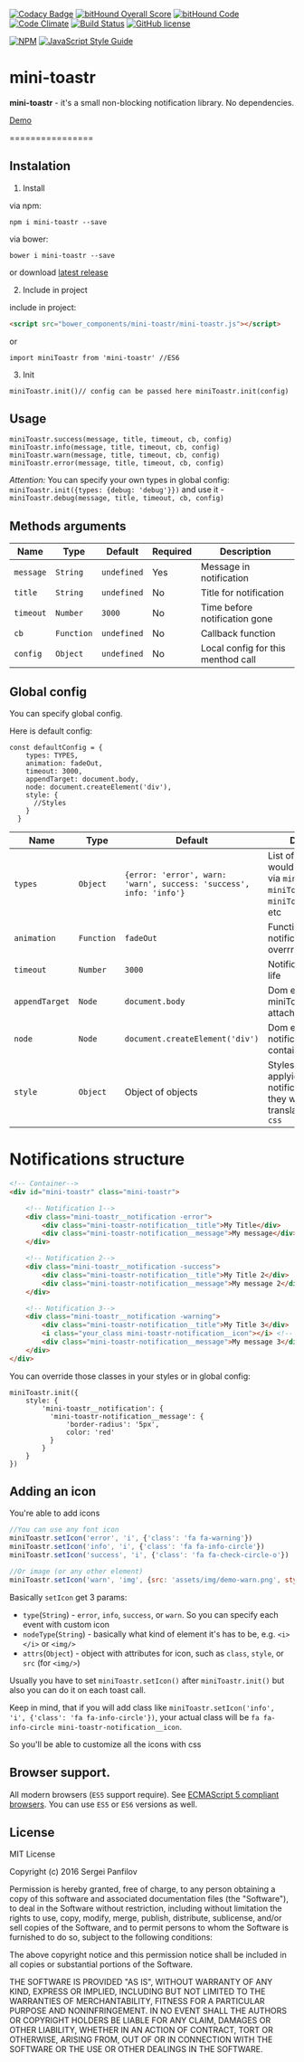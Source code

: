 [![Codacy Badge](https://api.codacy.com/project/badge/Grade/43efe3dd02c047f39bb3435e9c577092)](https://www.codacy.com/app/se-panfilov/mini-toastr?utm_source=github.com&amp;utm_medium=referral&amp;utm_content=se-panfilov/mini-toastr&amp;utm_campaign=Badge_Grade)
[![bitHound Overall Score](https://www.bithound.io/github/se-panfilov/mini-toastr/badges/score.svg)](https://www.bithound.io/github/se-panfilov/mini-toastr) [![bitHound Code](https://www.bithound.io/github/se-panfilov/mini-toastr/badges/code.svg)](https://www.bithound.io/github/se-panfilov/mini-toastr)
[![Code Climate](https://codeclimate.com/github/se-panfilov/mini-toastr/badges/gpa.svg)](https://codeclimate.com/github/se-panfilov/mini-toastr)
[![Build Status](https://travis-ci.org/se-panfilov/mini-toastr.svg?branch=master)](https://travis-ci.org/se-panfilov/mini-toastr)
[![GitHub license](https://img.shields.io/github/license/mashape/apistatus.svg)](https://github.com/se-panfilov/mini-toastr/blob/master/LICENSE)

[![NPM](https://nodei.co/npm/mini-toastr.png?downloads=true&downloadRank=true&stars=true)](https://nodei.co/npm/mini-toastr/)
[![JavaScript Style Guide](https://cdn.rawgit.com/feross/standard/master/badge.svg)](https://github.com/feross/standard)

# mini-toastr

**mini-toastr** - it's a small non-blocking notification library. No dependencies.

[Demo][2]

================

## Instalation

1. Install

via npm:

```shell
npm i mini-toastr --save
```

via bower:

```shell
bower i mini-toastr --save
```
or download [latest release][1]

2. Include in project

include in project:

```HTML
<script src="bower_components/mini-toastr/mini-toastr.js"></script>
```

or

```JS
import miniToastr from 'mini-toastr' //ES6
```

3. Init

```JS
miniToastr.init()// config can be passed here miniToastr.init(config)
```

## Usage

```JS
miniToastr.success(message, title, timeout, cb, config)
miniToastr.info(message, title, timeout, cb, config)
miniToastr.warn(message, title, timeout, cb, config)
miniToastr.error(message, title, timeout, cb, config)
```

*Attention:* You can specify your own types in global config: `miniToastr.init({types: {debug: 'debug'}})` and use it - `miniToastr.debug(message, title, timeout, cb, config)`

## Methods arguments

| Name | Type | Default | Required | Description |
|---|---|---|---|---|
| `message` | `String` | `undefined` | Yes | Message in notification |
| `title` | `String` | `undefined` | No | Title for notification |
| `timeout` | `Number` | `3000` | No | Time before notification gone |
| `cb` | `Function` | `undefined` | No | Callback function |
| `config` | `Object` | `undefined` | No | Local config for this menthod call |

## Global config

You can specify global config.

Here is default config:


```JS
const defaultConfig = {
    types: TYPES,
    animation: fadeOut,
    timeout: 3000,
    appendTarget: document.body,
    node: document.createElement('div'),
    style: {
      //Styles
    }
  }
```

| Name | Type | Default  | Description |
|---|---|---|---|
| `types` | `Object` | `{error: 'error', warn: 'warn', success: 'success', info: 'info'}` | List of methods that would be accessable via `miniToastr` i.e. `miniToastr.success()`, `miniToastr.info()`, etc |
| `animation` | `Function` | `fadeOut` | Function for remove notification. Can be overrrided |
| `timeout` | `Number` | `3000` | Notification time of life |
| `appendTarget` | `Node` | `document.body` | Dom element that miniToastr will be attached to |
| `node` | `Node` | `document.createElement('div')` | Dom element for notification's container |
| `style` | `Object` | Object of objects | Styles that would be applyied for notifications (after they wuld be translated from `js` to `css`  |

# Notifications    structure

```HTML
<!-- Container-->
<div id="mini-toastr" class="mini-toastr">

    <!-- Notification 1-->
    <div class="mini-toastr__notification -error">
        <div class="mini-toastr-notification__title">My Title</div>
        <div class="mini-toastr-notification__message">My message</div>
    </div>

    <!-- Notification 2-->
    <div class="mini-toastr__notification -success">
        <div class="mini-toastr-notification__title">My Title 2</div>
        <div class="mini-toastr-notification__message">My message 2</div>
    </div>

    <!-- Notification 3-->
    <div class="mini-toastr__notification -warning">
        <div class="mini-toastr-notification__title">My Title 3</div>
        <i class="your_class mini-toastr-notification__icon"></i> <!-- You're able to use "img"or whatever instead-->
        <div class="mini-toastr-notification__message">My message 3</div>
    </div>
</div>
```

You can override those classes in your styles or in global config:

```JS
miniToastr.init({
    style: {
        'mini-toastr__notification': {
          'mini-toastr-notification__message': {
              'border-radius': '5px',
              color: 'red'
          }
        }
    }
})
```

## Adding an icon

You're able to add icons

```javascript
//You can use any font icon
miniToastr.setIcon('error', 'i', {'class': 'fa fa-warning'})
miniToastr.setIcon('info', 'i', {'class': 'fa fa-info-circle'})
miniToastr.setIcon('success', 'i', {'class': 'fa fa-check-circle-o'})

//Or image (or any other element)
miniToastr.setIcon('warn', 'img', {src: 'assets/img/demo-warn.png', style: 'vertical-align: bottom;'})
```

Basically `setIcon` get 3 params:
 
 - `type`(`String`) - `error`, `info`, `success`, or `warn`. So you can specify each event with custom icon
 - `nodeType`(`String`) - basically what kind of element it's has to be, e.g. `<i></i>` or `<img/>`
 - `attrs`(`Object`) - object with attributes for icon, such as `class`, `style`, or `src` (for `<img/>`)
 
 Usually you have to set `miniToastr.setIcon()` after `miniToastr.init()` but also you can do it on each toast call.
 
 Keep in mind, that if you will add class like `miniToastr.setIcon('info', 'i', {'class': 'fa fa-info-circle'})`,
 your actual class will be `fa fa-info-circle mini-toastr-notification__icon`.
 
 So you'll be able to customize all the icons with css


## Browser support.
All modern browsers (`ES5` support require). See [ECMAScript 5 compliant browsers][3].
You can use `ES5` or `ES6` versions as well.

## License

MIT License

Copyright (c) 2016 Sergei Panfilov

Permission is hereby granted, free of charge, to any person obtaining a copy
of this software and associated documentation files (the "Software"), to deal
in the Software without restriction, including without limitation the rights
to use, copy, modify, merge, publish, distribute, sublicense, and/or sell
copies of the Software, and to permit persons to whom the Software is
furnished to do so, subject to the following conditions:

The above copyright notice and this permission notice shall be included in all
copies or substantial portions of the Software.

THE SOFTWARE IS PROVIDED "AS IS", WITHOUT WARRANTY OF ANY KIND, EXPRESS OR
IMPLIED, INCLUDING BUT NOT LIMITED TO THE WARRANTIES OF MERCHANTABILITY,
FITNESS FOR A PARTICULAR PURPOSE AND NONINFRINGEMENT. IN NO EVENT SHALL THE
AUTHORS OR COPYRIGHT HOLDERS BE LIABLE FOR ANY CLAIM, DAMAGES OR OTHER
LIABILITY, WHETHER IN AN ACTION OF CONTRACT, TORT OR OTHERWISE, ARISING FROM,
OUT OF OR IN CONNECTION WITH THE SOFTWARE OR THE USE OR OTHER DEALINGS IN THE
SOFTWARE.


[1]: https://github.com/se-panfilov/mini-toastr/releases
[2]: https://se-panfilov.github.io/mini-toastr/
[3]: http://caniuse.com/#feat=es5
